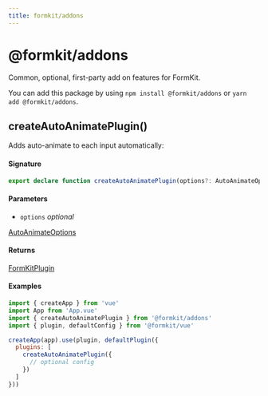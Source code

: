 ```yaml
---
title: formkit/addons
---
```


# @formkit/addons

Common, optional, first-party add on features for FormKit.

You can add this package by using `npm install @formkit/addons` or `yarn add @formkit/addons`.

## createAutoAnimatePlugin()

Adds auto-animate to each input automatically:

#### Signature

```typescript
export declare function createAutoAnimatePlugin(options?: AutoAnimateOptions): FormKitPlugin;
```

#### Parameters

* `options` *optional*

[AutoAnimateOptions](https://github.com/formkit/auto-animate/blob/master/src/index.ts#L596)

#### Returns

[FormKitPlugin](/api-reference/formkit-core#FormKitPlugin)

#### Examples

```javascript
import { createApp } from 'vue'
import App from 'App.vue'
import { createAutoAnimatePlugin } from '@formkit/addons'
import { plugin, defaultConfig } from '@formkit/vue'

createApp(app).use(plugin, defaultPlugin({
  plugins: [
    createAutoAnimatePlugin({
      // optional config
    })
  ]
}))
```